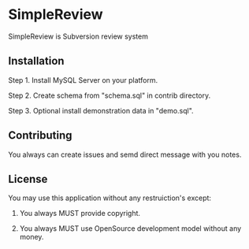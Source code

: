 # SimpleReview

SimpleReview is Subversion review system

## Installation

Step 1. Install MySQL Server on your platform.

Step 2. Create schema from "schema.sql" in contrib directory.

Step 3. Optional install demonstration data in "demo.sql".

## Contributing

You always can create issues and semd direct message with you notes.

## License

You may use this application without any restruiction's except:

1. You always MUST provide copyright.

2. You always MUST use OpenSource development model without any money.

